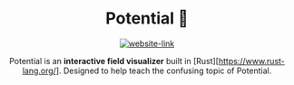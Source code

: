 <div align="center">

# Potential 🌠 

[![website-link][website-badge]][website-link]

Potential is an **interactive field visualizer** built in [Rust][https://www.rust-lang.org/]. Designed to help teach the confusing topic of Potential.

</div>

[website-link]: https://joe-loach.github.io/potential/
[website-badge]: https://img.shields.io/website?down_color=lightgrey&down_message=offline&up_color=green&up_message=online&url=https%3A%2F%2Fjoe-loach.github.io%2Fpotential%2F